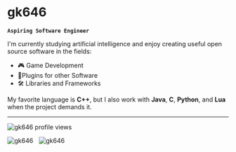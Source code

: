 #  gk646

**`Aspiring Software Engineer`**

I'm currently studying artificial intelligence and enjoy creating useful open source software in the fields:

- 🎮 Game Development
- 🔌Plugins for other Software
- 🛠️ Libraries and Frameworks

My favorite language is **C++**, but I also work with **Java**, **C**, **Python**, and **Lua** when the project demands it.



---
<p align="left"> 
  <img src="https://komarev.com/ghpvc/?username=gk646&label=Profile%20views&color=0e75b6&style=flat" alt="gk646 profile views" />
</p>

<img align="left" style="padding-right:10px;" src="https://github-readme-stats.vercel.app/api?username=gk646&show_icons=true&theme=ocean_dark&locale=en" alt="gk646" />
<img align="left" style="padding-right:10px;" src="https://github-readme-stats.vercel.app/api/top-langs?username=gk646&show_icons=true&theme=ocean_dark&locale=en&layout=compact" alt="gk646" />
